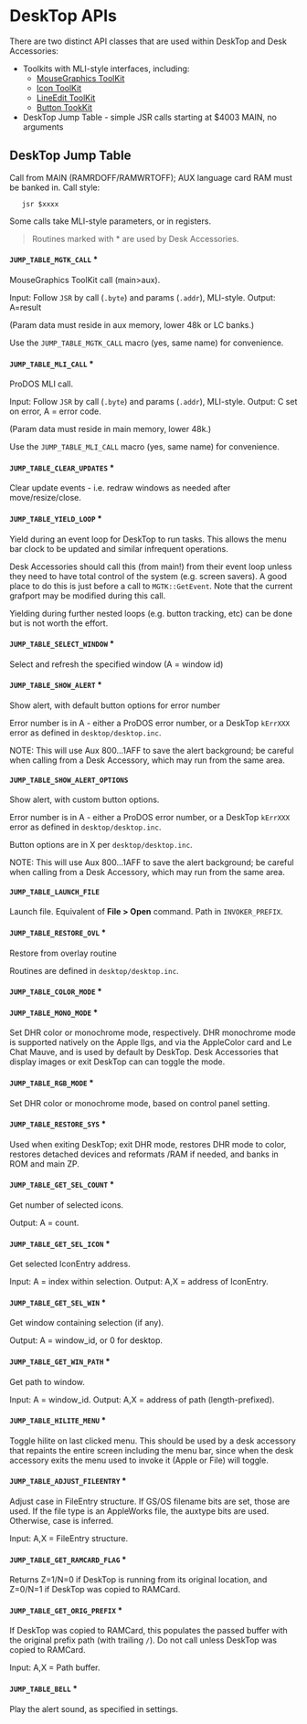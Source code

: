 
# DeskTop APIs

There are two distinct API classes that are used within DeskTop and
Desk Accessories:

* Toolkits with MLI-style interfaces, including:
  * [MouseGraphics ToolKit](../mgtk/MGTK.md)
  * [Icon ToolKit](../toolkits/IconTK.md)
  * [LineEdit ToolKit](../toolkits/LETK.md)
  * [Button TookKit](../toolkits/BTK.md)
* DeskTop Jump Table - simple JSR calls starting at $4003 MAIN, no arguments

<!-- ============================================================ -->

## DeskTop Jump Table

Call from MAIN (RAMRDOFF/RAMWRTOFF); AUX language card RAM must be banked in. Call style:
```
   jsr $xxxx
```
Some calls take MLI-style parameters, or in registers.

> Routines marked with * are used by Desk Accessories.

#### `JUMP_TABLE_MGTK_CALL` *

MouseGraphics ToolKit call (main>aux).

Input: Follow `JSR` by call (`.byte`) and params (`.addr`), MLI-style.
Output: A=result

(Param data must reside in aux memory, lower 48k or LC banks.)

Use the `JUMP_TABLE_MGTK_CALL` macro (yes, same name) for convenience.

#### `JUMP_TABLE_MLI_CALL` *

ProDOS MLI call.

Input: Follow `JSR` by call (`.byte`) and params (`.addr`), MLI-style.
Output: C set on error, A = error code.

(Param data must reside in main memory, lower 48k.)

Use the `JUMP_TABLE_MLI_CALL` macro (yes, same name) for convenience.

#### `JUMP_TABLE_CLEAR_UPDATES` *

Clear update events - i.e. redraw windows as needed after move/resize/close.

#### `JUMP_TABLE_YIELD_LOOP` *

Yield during an event loop for DeskTop to run tasks. This allows the menu bar clock to be updated and similar infrequent operations.

Desk Accessories should call this (from main!) from their event loop unless they need to have total control of the system (e.g. screen savers). A good place to do this is just before a call to `MGTK::GetEvent`. Note that the current grafport may be modified during this call.

Yielding during further nested loops (e.g. button tracking, etc) can be done but is not worth the effort.

#### `JUMP_TABLE_SELECT_WINDOW` *

Select and refresh the specified window (A = window id)

#### `JUMP_TABLE_SHOW_ALERT` *

Show alert, with default button options for error number

Error number is in A - either a ProDOS error number, or a DeskTop `kErrXXX` error as defined in `desktop/desktop.inc`.

NOTE: This will use Aux $800...$1AFF to save the alert background; be careful when calling from a Desk Accessory, which may run from the same area.

#### `JUMP_TABLE_SHOW_ALERT_OPTIONS`

Show alert, with custom button options.

Error number is in A - either a ProDOS error number, or a DeskTop `kErrXXX` error as defined in `desktop/desktop.inc`.

Button options are in X per `desktop/desktop.inc`.

NOTE: This will use Aux $800...$1AFF to save the alert background; be careful when calling from a Desk Accessory, which may run from the same area.

#### `JUMP_TABLE_LAUNCH_FILE`

Launch file. Equivalent of **File > Open** command. Path in `INVOKER_PREFIX`.

#### `JUMP_TABLE_RESTORE_OVL` *

Restore from overlay routine

Routines are defined in `desktop/desktop.inc`.

#### `JUMP_TABLE_COLOR_MODE` *
#### `JUMP_TABLE_MONO_MODE` *

Set DHR color or monochrome mode, respectively. DHR monochrome mode is supported natively on the Apple IIgs, and via the AppleColor card and Le Chat Mauve, and is used by default by DeskTop. Desk Accessories that display images or exit DeskTop can can toggle the mode.

#### `JUMP_TABLE_RGB_MODE` *

Set DHR color or monochrome mode, based on control panel setting.

#### `JUMP_TABLE_RESTORE_SYS` *

Used when exiting DeskTop; exit DHR mode, restores DHR mode to color, restores detached devices and reformats /RAM if needed, and banks in ROM and main ZP.

#### `JUMP_TABLE_GET_SEL_COUNT` *

Get number of selected icons.

Output: A = count.

#### `JUMP_TABLE_GET_SEL_ICON` *

Get selected IconEntry address.

Input: A = index within selection.
Output: A,X = address of IconEntry.

#### `JUMP_TABLE_GET_SEL_WIN` *

Get window containing selection (if any).

Output: A = window_id, or 0 for desktop.

#### `JUMP_TABLE_GET_WIN_PATH` *

Get path to window.

Input: A = window_id.
Output: A,X = address of path (length-prefixed).

#### `JUMP_TABLE_HILITE_MENU` *

Toggle hilite on last clicked menu. This should be used by a desk accessory that repaints the entire screen including the menu bar, since when the desk accessory exits the menu used to invoke it (Apple or File) will toggle.

#### `JUMP_TABLE_ADJUST_FILEENTRY` *

Adjust case in FileEntry structure. If GS/OS filename bits are set, those are used. If the file type is an AppleWorks file, the auxtype bits are used. Otherwise, case is inferred.

Input: A,X = FileEntry structure.

#### `JUMP_TABLE_GET_RAMCARD_FLAG` *

Returns Z=1/N=0 if DeskTop is running from its original location, and Z=0/N=1 if DeskTop was copied to RAMCard.

#### `JUMP_TABLE_GET_ORIG_PREFIX` *

If DeskTop was copied to RAMCard, this populates the passed buffer with the original prefix path (with trailing `/`). Do not call unless DeskTop was copied to RAMCard.

Input: A,X = Path buffer.

#### `JUMP_TABLE_BELL` *

Play the alert sound, as specified in settings.
